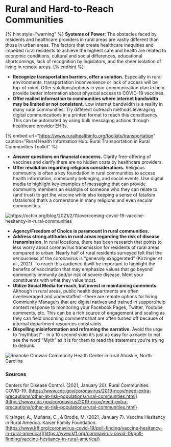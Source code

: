 # Rural and Hard-to-Reach Communities

{% hint style="warning" %}
**Systems of Power:** The obstacles faced by residents and healthcare providers in rural areas are vastly different than those in urban areas. The factors that create healthcare inequities and impeded rural residents to achieve the highest care and health are related to economic conditions, cultural and social differences, educational shortcomings, lack of recognition by legislators, and the sheer isolation of living in remote areas.
{% endhint %}

* **Recognize transportation barriers, offer a solution.** Especially in rural environments, transportation inconvenience or lack of access will be top-of-mind. Offer solutions/options in your communication plan to help provide better information about physical access to COVID-19 vaccines. 
* **Offer mailed information to communities where internet bandwidth may be limited or not consistent.** Low internet bandwidth is a reality in many rural communities. Try different outreach methods leveraging digital communications in a printed format to reach this constituency. This can be automated by using bulk messaging actions through healthcare provider EHRs.

{% embed url="https://www.ruralhealthinfo.org/toolkits/transportation" caption="Rural Health Information Hub: Rural Transportation in Rural Communities Toolkit" %}

* **Answer questions on financial concerns.** Clarify free-offering of vaccines and clarify there are no hidden costs by healthcare providers.
* **Offer resolution regarding religious considerations.** Religious community is often a key foundation in rural communities to access health information, community belonging, and social events. Use digital media to highlight key examples of messaging that can provide community members an example of someone who they can relate to \(and trust\) to get the vaccine while also keeping a sense of fatalism \(fatalismo\) that’s a cornerstone in many religions and even secular communities.

![https://ochin.org/blog/2021/2/11/overcoming-covid-19-vaccine-hesitancy-in-rural-communities ](https://lh4.googleusercontent.com/weJbz6noCAp_rhWzhgtETNRKpuf0p1IyVV2ZOJQoxDeXzAyQo2N4iSlOxPvflaHHxzsY9YvV8BCttOlfP_GuD5TBtMfPsRSx-YchVo1KwBztWi64kpZufsI_tOw-V1Xyczi7UpxK)

* **Agency/Freedom of Choice is paramount in rural communities.** 
* **Address strong attitudes in rural areas regarding the risk of disease transmission.** In rural locations, there has been research that points to less worry about coronavirus transmission for residents of rural areas compared to urban. Nearly half of rural residents surveyed felt that the seriousness of the coronavirus is “generally exaggerated” \(Kirzinger et al., 2021\). To reach this audience it will be important to highlight the benefits of vaccination that may emphasize values that go beyond community immunity and/or risk of severe disease. Meet your constituents with what they value most. 
* **Utilize Social Media for reach, but invest in maintaining comments.** Although in rural areas, public health departments are often overleveraged and understaffed - there are remote options for hiring Community Managers that are digital natives and trained in support/help content response to monitoring your Facebook Pages, Twitter, Youtube comments, etc. This can be a rich source of engagement and scaling as they can field oncoming comments that are often turned off because of internal department resources constraints. 
* **Dispelling misinformation and reframing the narrative.** Avoid the urge to “mythbust” - in a 10 second skim it’s just as easy for a reader to not see the word “Myth” as it is for them to read the statement you’re trying to debunk.

![Roanoke Chowan Community Health Center in rural Ahoskie, North Carolina](https://lh3.googleusercontent.com/ji1OCqSmeIAtHuVti81lWJ1eBnGUzsIqwxn8X-Ygwhwd881gdVaUDMFGpv7CUsrJbRwKz4UIGB1YL1oANkW1HYaFMpTbmEab0pBP125y730I-uTW3YKv_u44YRkfXhTkZ5nd4HkO)

### **Sources**

Centers for Disease Control. \(2021, January 20\). Rural Communities. COVID-19. [https://www.cdc.gov/coronavirus/2019-ncov/need-extra-precautions/other-at-risk-populations/rural-communities.html](https://www.cdc.gov/coronavirus/2019-ncov/need-extra-precautions/other-at-risk-populations/rural-communities.html) 

Kirzinger, A., Muñana, C., & Brodie, M. \(2021, January 7\). Vaccine Hesitancy in Rural America. Kaiser Family Foundation. [https://www.kff.org/coronavirus-covid-19/poll-finding/vaccine-hesitancy-in-rural-america/](https://www.kff.org/coronavirus-covid-19/poll-finding/vaccine-hesitancy-in-rural-america/) 

